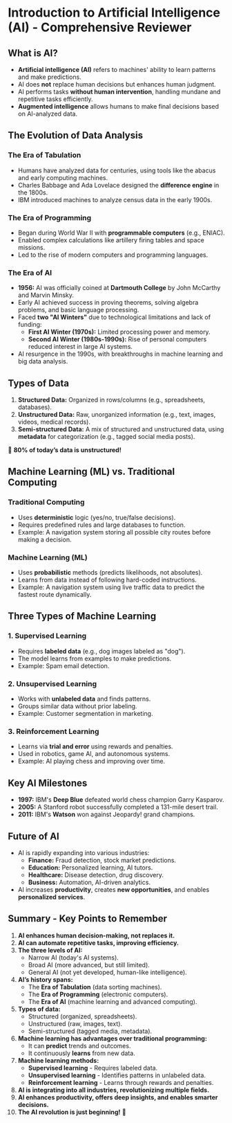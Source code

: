# Introduction to Artificial Intelligence (AI) - Comprehensive Reviewer

## What is AI?
- **Artificial intelligence (AI)** refers to machines' ability to learn patterns and make predictions.
- AI does **not** replace human decisions but enhances human judgment.
- AI performs tasks **without human intervention**, handling mundane and repetitive tasks efficiently.
- **Augmented intelligence** allows humans to make final decisions based on AI-analyzed data.

## The Evolution of Data Analysis

### The Era of Tabulation
- Humans have analyzed data for centuries, using tools like the abacus and early computing machines.
- Charles Babbage and Ada Lovelace designed the **difference engine** in the 1800s.
- IBM introduced machines to analyze census data in the early 1900s.

### The Era of Programming
- Began during World War II with **programmable computers** (e.g., ENIAC).
- Enabled complex calculations like artillery firing tables and space missions.
- Led to the rise of modern computers and programming languages.

### The Era of AI
- **1956:** AI was officially coined at **Dartmouth College** by John McCarthy and Marvin Minsky.
- Early AI achieved success in proving theorems, solving algebra problems, and basic language processing.
- Faced **two "AI Winters"** due to technological limitations and lack of funding:
  - **First AI Winter (1970s):** Limited processing power and memory.
  - **Second AI Winter (1980s-1990s):** Rise of personal computers reduced interest in large AI systems.
- AI resurgence in the 1990s, with breakthroughs in machine learning and big data analysis.

## Types of Data
1. **Structured Data:** Organized in rows/columns (e.g., spreadsheets, databases).
2. **Unstructured Data:** Raw, unorganized information (e.g., text, images, videos, medical records).
3. **Semi-structured Data:** A mix of structured and unstructured data, using **metadata** for categorization (e.g., tagged social media posts).

🔹 **80% of today’s data is unstructured!**

## Machine Learning (ML) vs. Traditional Computing

### Traditional Computing
- Uses **deterministic** logic (yes/no, true/false decisions).
- Requires predefined rules and large databases to function.
- Example: A navigation system storing all possible city routes before making a decision.

### Machine Learning (ML)
- Uses **probabilistic** methods (predicts likelihoods, not absolutes).
- Learns from data instead of following hard-coded instructions.
- Example: A navigation system using live traffic data to predict the fastest route dynamically.

## Three Types of Machine Learning

### 1. Supervised Learning
- Requires **labeled data** (e.g., dog images labeled as "dog").
- The model learns from examples to make predictions.
- Example: Spam email detection.

### 2. Unsupervised Learning
- Works with **unlabeled data** and finds patterns.
- Groups similar data without prior labeling.
- Example: Customer segmentation in marketing.

### 3. Reinforcement Learning
- Learns via **trial and error** using rewards and penalties.
- Used in robotics, game AI, and autonomous systems.
- Example: AI playing chess and improving over time.

## Key AI Milestones
- **1997:** IBM's **Deep Blue** defeated world chess champion Garry Kasparov.
- **2005:** A Stanford robot successfully completed a 131-mile desert trail.
- **2011:** IBM's **Watson** won against Jeopardy! grand champions.

## Future of AI
- AI is rapidly expanding into various industries:
  - **Finance:** Fraud detection, stock market predictions.
  - **Education:** Personalized learning, AI tutors.
  - **Healthcare:** Disease detection, drug discovery.
  - **Business:** Automation, AI-driven analytics.
- AI increases **productivity**, creates **new opportunities**, and enables **personalized services**.

## Summary - Key Points to Remember
1. **AI enhances human decision-making, not replaces it.**
2. **AI can automate repetitive tasks, improving efficiency.**
3. **The three levels of AI:**
   - Narrow AI (today's AI systems).
   - Broad AI (more advanced, but still limited).
   - General AI (not yet developed, human-like intelligence).
4. **AI’s history spans:**
   - The **Era of Tabulation** (data sorting machines).
   - The **Era of Programming** (electronic computers).
   - The **Era of AI** (machine learning and advanced computing).
5. **Types of data:**
   - Structured (organized, spreadsheets).
   - Unstructured (raw, images, text).
   - Semi-structured (tagged media, metadata).
6. **Machine learning has advantages over traditional programming:**
   - It can **predict** trends and outcomes.
   - It continuously **learns** from new data.
7. **Machine learning methods:**
   - **Supervised learning** - Requires labeled data.
   - **Unsupervised learning** - Identifies patterns in unlabeled data.
   - **Reinforcement learning** - Learns through rewards and penalties.
8. **AI is integrating into all industries, revolutionizing multiple fields.**
9. **AI enhances productivity, offers deep insights, and enables smarter decisions.**
10. **The AI revolution is just beginning!** 🚀
